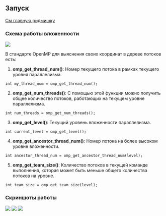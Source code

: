 
## Запуск
[См главную ридмишку](../README.md)

### Схема работы вложенности
<image src="nesting.png">

В стандарте OpenMP для выяснения своих координат в дереве потоков есть:

1. **omp_get_thread_num()**: Номер текущего потока в рамках текущего уровня параллелизма.

```
int my_thread_num = omp_get_thread_num();
```

2. **omp_get_num_threads()**: С помощью этой функции можно получить общее количество потоков, работающих на текущем уровне параллелизма.

```
int num_threads = omp_get_num_threads();
```

3. **omp_get_level()**: Текущий уровень вложенности параллелизма.

```
int current_level = omp_get_level();
```

4. **omp_get_ancestor_thread_num()**: Номер потока на более высоком уровне вложенности.

```
int ancestor_thread_num = omp_get_ancestor_thread_num(level);
```

5. **omp_get_team_size()**: Количество потоков в текущей команде выполнения, которая может быть меньше общего количества потоков на уровне.

```
int team_size = omp_get_team_size(level);
```

### Скриншоты работы
<image src="screenshots/1.png">

<image src="screenshots/2.png">

<image src="screenshots/3.png">